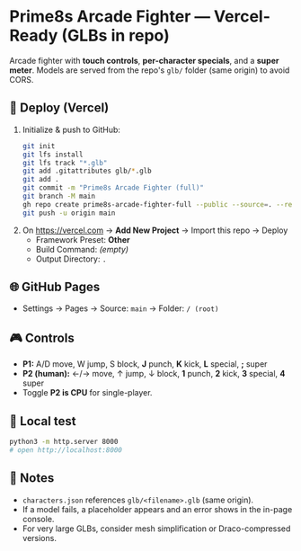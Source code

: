 # Prime8s Arcade Fighter — Vercel-Ready (GLBs in repo)

Arcade fighter with **touch controls**, **per-character specials**, and a **super meter**. Models are served from the repo's `glb/` folder (same origin) to avoid CORS.

## 🚀 Deploy (Vercel)
1. Initialize & push to GitHub:
   ```bash
   git init
   git lfs install
   git lfs track "*.glb"
   git add .gitattributes glb/*.glb
   git add .
   git commit -m "Prime8s Arcade Fighter (full)"
   git branch -M main
   gh repo create prime8s-arcade-fighter-full --public --source=. --remote=origin
   git push -u origin main
   ```
2. On https://vercel.com → **Add New Project** → Import this repo → Deploy
   - Framework Preset: **Other**
   - Build Command: *(empty)*
   - Output Directory: `.`

## 🌐 GitHub Pages
- Settings → Pages → Source: `main` → Folder: `/ (root)`

## 🎮 Controls
- **P1:** A/D move, W jump, S block, **J** punch, **K** kick, **L** special, **;** super
- **P2 (human):** ←/→ move, ↑ jump, ↓ block, **1** punch, **2** kick, **3** special, **4** super
- Toggle **P2 is CPU** for single-player.

## 🧪 Local test
```bash
python3 -m http.server 8000
# open http://localhost:8000
```

## 🔧 Notes
- `characters.json` references `glb/<filename>.glb` (same origin).
- If a model fails, a placeholder appears and an error shows in the in-page console.
- For very large GLBs, consider mesh simplification or Draco-compressed versions.
